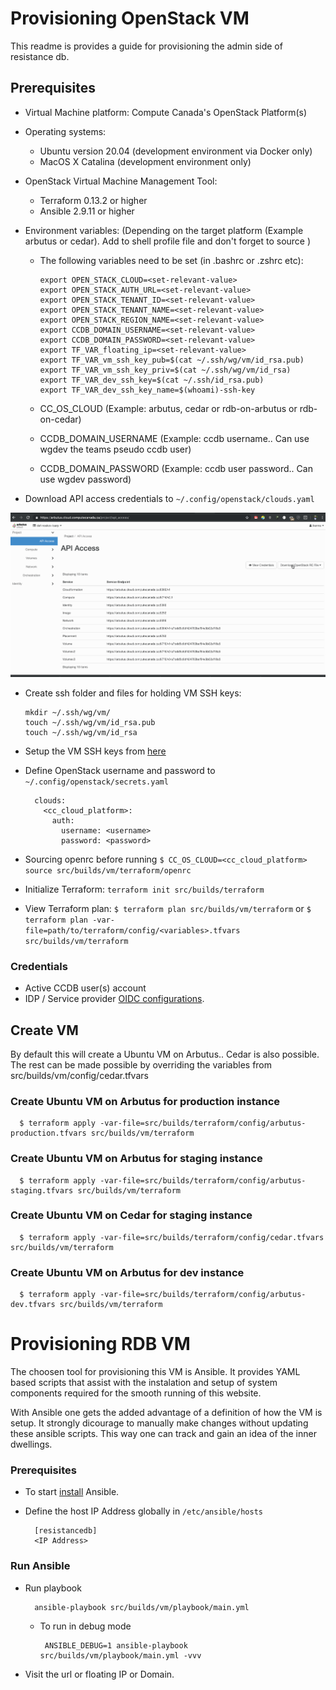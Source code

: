 # Provisioning OpenStack VM

This readme is provides a guide for provisioning the admin side of resistance db.

## Prerequisites

- Virtual Machine platform: Compute Canada's OpenStack Platform(s)
- Operating systems:
    - Ubuntu version 20.04 (development environment via Docker only)
    - MacOS X Catalina (development environment only)
- OpenStack Virtual Machine Management Tool: 
  - Terraform 0.13.2 or higher
  - Ansible 2.9.11 or higher
- Environment variables: (Depending on the target platform (Example arbutus or cedar). Add to shell profile file and don't forget to source )

  - The following variables need to be set (in .bashrc or .zshrc etc):

    ```
    export OPEN_STACK_CLOUD=<set-relevant-value>
    export OPEN_STACK_AUTH_URL=<set-relevant-value>
    export OPEN_STACK_TENANT_ID=<set-relevant-value>
    export OPEN_STACK_TENANT_NAME=<set-relevant-value>
    export OPEN_STACK_REGION_NAME=<set-relevant-value>
    export CCDB_DOMAIN_USERNAME=<set-relevant-value>
    export CCDB_DOMAIN_PASSWORD=<set-relevant-value>
    export TF_VAR_floating_ip=<set-relevant-value>
    export TF_VAR_vm_ssh_key_pub=$(cat ~/.ssh/wg/vm/id_rsa.pub)
    export TF_VAR_vm_ssh_key_priv=$(cat ~/.ssh/wg/vm/id_rsa)
    export TF_VAR_dev_ssh_key=$(cat ~/.ssh/id_rsa.pub)
    export TF_VAR_dev_ssh_key_name=$(whoami)-ssh-key
    ```
  - CC_OS_CLOUD (Example: arbutus, cedar or rdb-on-arbutus or rdb-on-cedar)
  - CCDB_DOMAIN_USERNAME (Example: ccdb username.. Can use wgdev the teams pseudo ccdb user)
  - CCDB_DOMAIN_PASSWORD (Example: ccdb user password.. Can use wgdev password)
- Download API access credentials to `~/.config/openstack/clouds.yaml`

![Clouds.yaml download image illustration](../../docs/images/clouds.yaml.gif)

- Create ssh folder and files for holding VM SSH keys:

  ```
  mkdir ~/.ssh/wg/vm/
  touch ~/.ssh/wg/vm/id_rsa.pub
  touch ~/.ssh/wg/vm/id_rsa
  ```
- Setup the VM SSH keys from [here](https://git.computecanada.ca/snippets/29)
- Define OpenStack username and password to `~/.config/openstack/secrets.yaml`
    
    ```
      clouds:
        <cc_cloud_platform>:
          auth:
            username: <username>
            password: <password>
    ```

- Sourcing openrc before running `$ CC_OS_CLOUD=<cc_cloud_platform> source src/builds/vm/terraform/openrc`
- Initialize Terraform: `terraform init src/builds/terraform`
- View Terraform plan: `$ terraform plan src/builds/vm/terraform` or `$ terraform plan -var-file=path/to/terraform/config/<variables>.tfvars src/builds/vm/terraform`

### Credentials

- Active CCDB user(s) account
- IDP / Service provider [OIDC configurations](https://git.computecanada.ca/cc-middleware/idp-tap-config/-/tree/main/config/shib-idp/metadata).

## Create VM

By default this will create a Ubuntu VM on Arbutus.. Cedar is also possible. The rest can be made possible by overriding the variables from src/builds/vm/config/cedar.tfvars

### Create Ubuntu VM on Arbutus for production instance

	  $ terraform apply -var-file=src/builds/terraform/config/arbutus-production.tfvars src/builds/vm/terraform

### Create Ubuntu VM on Arbutus for staging instance

	  $ terraform apply -var-file=src/builds/terraform/config/arbutus-staging.tfvars src/builds/vm/terraform

### Create Ubuntu VM on Cedar for staging instance

	  $ terraform apply -var-file=src/builds/terraform/config/cedar.tfvars src/builds/vm/terraform

### Create Ubuntu VM on Arbutus for dev instance

	  $ terraform apply -var-file=src/builds/terraform/config/arbutus-dev.tfvars src/builds/vm/terraform

# Provisioning RDB VM

The choosen tool for provisioning this VM is Ansible. It provides YAML based scripts that assist with the instalation and setup of system components required for the smooth running of this website.

With Ansible one gets the added advantage of a definition of how the VM is setup. It strongly dicourage to manually make changes without updating these ansible scripts. This way one can track and gain an idea of the inner dwellings.

### Prerequisites

- To start [install](https://docs.ansible.com/ansible/latest/installation_guide/intro_installation.html) Ansible.

- Define the host IP Address globally in `/etc/ansible/hosts` 
  ```
    [resistancedb]
    <IP Address>
  ```

### Run Ansible

- Run playbook

  ```
    ansible-playbook src/builds/vm/playbook/main.yml
  ```

  - To run in debug mode 

    ```
     ANSIBLE_DEBUG=1 ansible-playbook src/builds/vm/playbook/main.yml -vvv
    ```
- Visit the url or floating IP or Domain.
